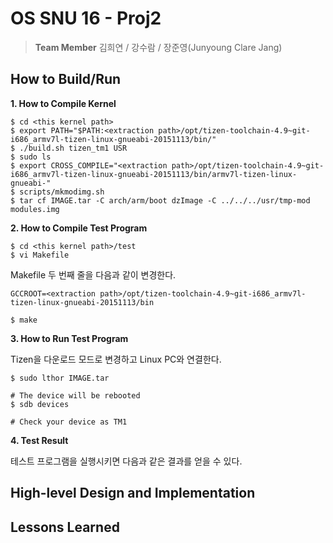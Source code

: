 # OS SNU 16 - Proj2
> <b>Team Member</b> 김희연 / 강수람 / 장준영(Junyoung Clare Jang)

## How to Build/Run

<b>1. How to Compile Kernel</b>

```
$ cd <this kernel path>
$ export PATH="$PATH:<extraction path>/opt/tizen-toolchain-4.9~git-i686_armv7l-tizen-linux-gnueabi-20151113/bin/"
$ ./build.sh tizen_tm1 USR
$ sudo ls
$ export CROSS_COMPILE="<extraction path>/opt/tizen-toolchain-4.9~git-i686_armv7l-tizen-linux-gnueabi-20151113/bin/armv7l-tizen-linux-gnueabi-"
$ scripts/mkmodimg.sh
$ tar cf IMAGE.tar -C arch/arm/boot dzImage -C ../../../usr/tmp-mod modules.img
```


<b>2. How to Compile Test Program</b>

```
$ cd <this kernel path>/test
$ vi Makefile
```

Makefile 두 번째 줄을 다음과 같이 변경한다.

```
GCCROOT=<extraction path>/opt/tizen-toolchain-4.9~git-i686_armv7l-tizen-linux-gnueabi-20151113/bin
```
```
$ make
```


<b>3. How to Run Test Program</b>

Tizen을 다운로드 모드로 변경하고 Linux PC와 연결한다.

```
$ sudo lthor IMAGE.tar

# The device will be rebooted
$ sdb devices

# Check your device as TM1

```


<b>4. Test Result</b>

테스트 프로그램을 실행시키면 다음과 같은 결과를 얻을 수 있다.



## High-level Design and Implementation


## Lessons Learned
